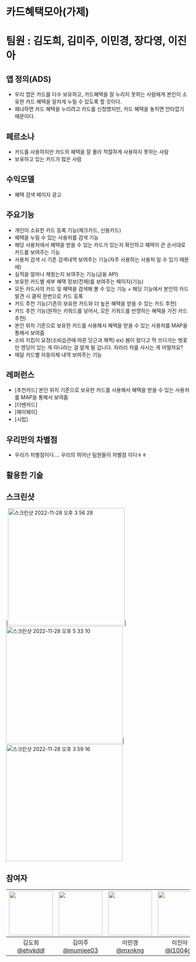# 카드혜택모아(가제)
# 팀원 : 김도희, 김미주, 이민경, 장다영, 이진아

## 앱 정의(ADS)
- 우리 앱은 카드를 다수 보유하고, 카드혜택을 잘 누리지 못하는 사람에게 본인이 소유한 카드 혜택을 알차게 누릴 수 있도록 할 것이다. 
- 왜냐하면 카드 혜택을 누리려고 카드를 신청했지만, 카드 혜택을 놓치면 안타깝기 때문이다.

## 페르소나
- 카드를 사용하지만 카드의 혜택을 잘 몰라 적절하게 사용하지 못하는 사람
- 보유하고 있는 카드가 많은 사람

## 수익모델
- 혜택 검색 페이지 광고

## 주요기능
- 개인이 소유한 카드 등록 기능(체크카드, 신용카드)
- 혜택을 누릴 수 있는 사용처를 검색 기능
- 해당 사용처에서 혜택을 받을 수 있는 카드가 있는지 확인하고 혜택이 큰 순서대로 카드를 보여주는 기능
- 사용처 검색 시 기존 검색내역 보여주는 기능(자주 사용하는 사용처 일 수 있기 때문에)
- 실적을 얼마나 채웠는지 보여주는 기능(금융 API)
- 보유한 카드별 세부 혜택 정보(전체)를 보여주는 페이지(기능)
- 모든 카드사의 카드 및 혜택을 검색해 볼 수 있는 기능 + 해당 기능에서 본인의 카드 발견 시 클릭 한번으로 카드 등록
- 카드 추천 기능(기존의 보유한 카드와 더 높은 혜택을 받을 수 있는 카드 추천)
- 카드 추천 기능(원하는 키워드를 넣어서, 모든 키워드를 반영하는 혜택을 가진 카드 추천)
- 본인 위치 기준으로 보유한 카드를 사용해서 혜택을 받을 수 있는 사용처를 MAP을 통해서 보여줌
- 소비 지킴이 요정(소비습관에 따른 당근과 채찍)
  ex) 봄이 왔다고 막 쓰다가는 벚꽃만 엔딩이 있는 게 아니라는 걸 알게 될 겁니다.
      차라리 차를 사시는 게 어떨까요?
- 매달 카드별 자동이체 내역 보여주는 기능

## 레퍼런스
- [추천카드] 본인 위치 기준으로 보유한 카드를 사용해서 혜택을 받을 수 있는 사용처를 MAP을 통해서 보여줌
- [더쎈카드] 
- [페이웨이] 
- [시럽] 

## 우리만의 차별점
- 우리가 차별점이다.... 우리의 뛰어난 팀원들이 차별점 이다ㅎㅎ

## 활용한 기술

## 스크린샷
|<img width="320" alt="스크린샷 2022-11-28 오후 3 56 28" src="https://user-images.githubusercontent.com/55937627/204231396-c527db7f-72ea-4ac4-9e7c-04ca3de3c693.png">|<img width="319" alt="스크린샷 2022-11-28 오후 5 33 10" src="https://user-images.githubusercontent.com/55937627/204231487-e656aa9d-5acc-4a07-8e02-7452739936f8.png">|<img width="319" alt="스크린샷 2022-11-28 오후 3 59 16" src="https://user-images.githubusercontent.com/55937627/204231453-ab7bd0fc-84d0-49af-a43b-5efcd75e3804.png">



## 참여자
|<img width="120" src="https://avatars.githubusercontent.com/u/57763334?v=4">|<img width="120" src="https://avatars.githubusercontent.com/u/114036537?v=4">|<img width="120" src="https://avatars.githubusercontent.com/u/107797217?v=4">|<img width="120" src="https://avatars.githubusercontent.com/u/55937627?v=4">|<img width="120" src="https://avatars.githubusercontent.com/u/80445363?v=4">|
|:---:|:---:|:---:|:---:|:---:|
|김도희<br>[@ehvkddl](https://github.com/ehvkddl)|김미주<br>[@mumjee03](https://github.com/mumjee03)|이민경<br>[@mxnkng](https://github.com/mxnkng)|이진아<br>[@l1004ga](https://github.com/l1004ga)|장다영<br>[@Da01002](https://github.com/Da01002)|
